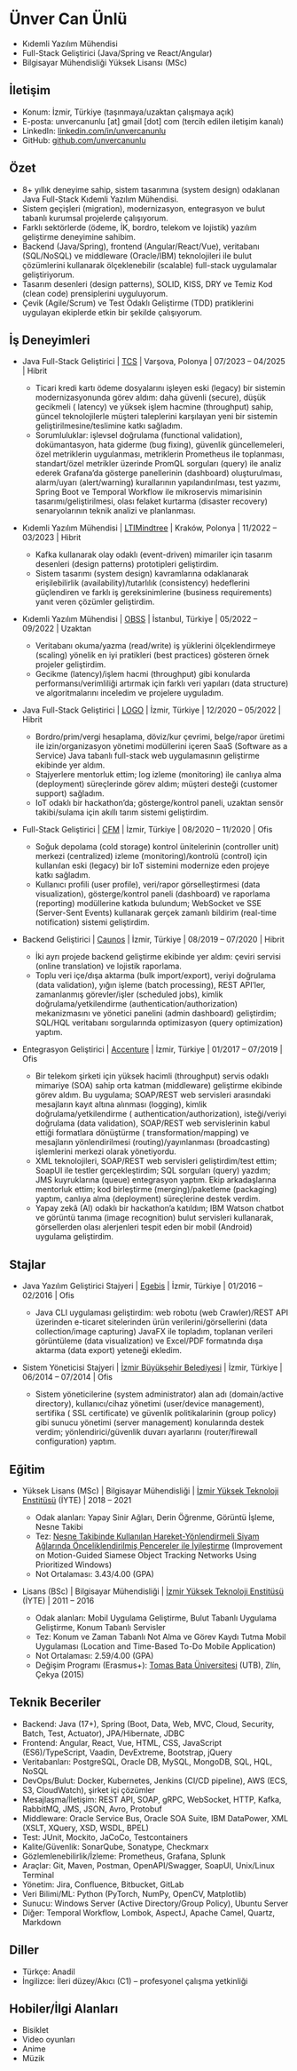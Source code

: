 # Ünver Can Ünlü

- Kıdemli Yazılım Mühendisi
- Full-Stack Geliştirici (Java/Spring ve React/Angular)
- Bilgisayar Mühendisliği Yüksek Lisansı (MSc)

## İletişim

- Konum: İzmir, Türkiye (taşınmaya/uzaktan çalışmaya açık)
- E-posta: unvercanunlu [at] gmail [dot] com (tercih edilen iletişim kanalı)
- LinkedIn: [linkedin.com/in/unvercanunlu](https://www.linkedin.com/in/unvercanunlu)
- GitHub: [github.com/unvercanunlu](https://github.com/unvercanunlu)

## Özet

- 8+ yıllık deneyime sahip, sistem tasarımına (system design) odaklanan Java Full-Stack Kıdemli Yazılım Mühendisi.
- Sistem geçişleri (migration), modernizasyon, entegrasyon ve bulut tabanlı kurumsal projelerde çalışıyorum.
- Farklı sektörlerde (ödeme, İK, bordro, telekom ve lojistik) yazılım geliştirme deneyimine sahibim.
- Backend (Java/Spring), frontend (Angular/React/Vue), veritabanı (SQL/NoSQL) ve middleware (Oracle/IBM) teknolojileri ile bulut çözümlerini
  kullanarak ölçeklenebilir (scalable) full-stack uygulamalar geliştiriyorum.
- Tasarım desenleri (design patterns), SOLID, KISS, DRY ve Temiz Kod (clean code) prensiplerini uyguluyorum.
- Çevik (Agile/Scrum) ve Test Odaklı Geliştirme (TDD) pratiklerini uygulayan ekiplerde etkin bir şekilde çalışıyorum.

## İş Deneyimleri

- Java Full-Stack Geliştirici | [TCS](https://www.tcs.com) | Varşova, Polonya | 07/2023 – 04/2025 | Hibrit
    * Ticari kredi kartı ödeme dosyalarını işleyen eski (legacy) bir sistemin modernizasyonunda görev aldım: daha güvenli (secure), düşük gecikmeli (
      latency) ve yüksek işlem hacmine (throughput) sahip, güncel teknolojilerle müşteri taleplerini karşılayan yeni bir sistemin
      geliştirilmesine/teslimine katkı sağladım.
    * Sorumluluklar: işlevsel doğrulama (functional validation), dokümantasyon, hata giderme (bug fixing), güvenlik güncellemeleri, özel metriklerin
      uygulanması, metriklerin Prometheus ile toplanması, standart/özel metrikler üzerinde PromQL sorguları (query) ile analiz ederek Grafana’da
      gösterge panellerinin (dashboard) oluşturulması, alarm/uyarı (alert/warning) kurallarının yapılandırılması, test yazımı, Spring Boot ve Temporal
      Workflow ile mikroservis mimarisinin tasarımı/geliştirilmesi, olası felaket kurtarma (disaster recovery) senaryolarının teknik analizi ve
      planlanması.

- Kıdemli Yazılım Mühendisi | [LTIMindtree](https://www.ltimindtree.com) | Kraków, Polonya | 11/2022 – 03/2023 | Hibrit
    * Kafka kullanarak olay odaklı (event-driven) mimariler için tasarım desenleri (design patterns) prototipleri geliştirdim.
    * Sistem tasarımı (system design) kavramlarına odaklanarak erişilebilirlik (availability)/tutarlılık (consistency) hedeflerini güçlendiren ve
      farklı iş gereksinimlerine (business requirements) yanıt veren çözümler geliştirdim.

- Kıdemli Yazılım Mühendisi | [OBSS](https://obss.tech) | İstanbul, Türkiye | 05/2022 – 09/2022 | Uzaktan
    * Veritabanı okuma/yazma (read/write) iş yüklerini ölçeklendirmeye (scaling) yönelik en iyi pratikleri (best practices) gösteren örnek projeler
      geliştirdim.
    * Gecikme (latency)/işlem hacmi (throughput) gibi konularda performansı/verimliliği artırmak için farklı veri yapıları (data
      structure) ve algoritmalarını inceledim ve projelere uyguladım.

- Java Full-Stack Geliştirici | [LOGO](https://www.logo.com.tr) | İzmir, Türkiye | 12/2020 – 05/2022 | Hibrit
    * Bordro/prim/vergi hesaplama, döviz/kur çevrimi, belge/rapor üretimi ile izin/organizasyon yönetimi modüllerini içeren SaaS (Software as a
      Service) Java tabanlı full-stack web uygulamasının geliştirme ekibinde yer aldım.
    * Stajyerlere mentorluk ettim; log izleme (monitoring) ile canlıya alma (deployment) süreçlerinde görev aldım; müşteri desteği (customer support)
      sağladım.
    * IoT odaklı bir hackathon’da; gösterge/kontrol paneli, uzaktan sensör takibi/sulama için akıllı tarım sistemi geliştirdim.

- Full-Stack Geliştirici | [CFM](https://www.cfm.com.tr) | İzmir, Türkiye | 08/2020 – 11/2020 | Ofis
    * Soğuk depolama (cold storage) kontrol ünitelerinin (controller unit) merkezi (centralized) izleme (monitoring)/kontrolü (control) için
      kullanılan eski (legacy) bir IoT sistemini modernize eden projeye katkı sağladım.
    * Kullanıcı profili (user profile), veri/rapor görselleştirmesi (data visualization), gösterge/kontrol paneli (dashboard) ve raporlama (reporting)
      modüllerine katkıda bulundum; WebSocket ve SSE (Server-Sent Events) kullanarak gerçek zamanlı bildirim (real-time notification) sistemi
      geliştirdim.

- Backend Geliştirici | [Caunos](https://www.caunos.com) | İzmir, Türkiye | 08/2019 – 07/2020 | Hibrit
    * İki ayrı projede backend geliştirme ekibinde yer aldım: çeviri servisi (online translation) ve lojistik raporlama.
    * Toplu veri içe/dışa aktarma (bulk import/export), veriyi doğrulama (data validation), yığın işleme (batch processing), REST API’ler, zamanlanmış
      görevler/işler (scheduled jobs), kimlik doğrulama/yetkilendirme (authentication/authorization) mekanizmasını ve yönetici panelini (admin
      dashboard) geliştirdim; SQL/HQL veritabanı sorgularında optimizasyon (query optimization) yaptım.

- Entegrasyon Geliştirici | [Accenture](https://www.accenture.com) | İzmir, Türkiye | 01/2017 – 07/2019 | Ofis
    * Bir telekom şirketi için yüksek hacimli (throughput) servis odaklı mimariye (SOA) sahip orta katman (middleware) geliştirme ekibinde görev
      aldım. Bu uygulama; SOAP/REST web servisleri arasındaki mesajların kayıt altına alınması (logging), kimlik doğrulama/yetkilendirme (
      authentication/authorization), isteği/veriyi doğrulama (data validation), SOAP/REST web servislerinin kabul ettiği formatlara dönüştürme (
      transformation/mapping) ve mesajların yönlendirilmesi (routing)/yayınlanması (broadcasting) işlemlerini merkezi olarak yönetiyordu.
    * XML teknolojileri, SOAP/REST web servisleri geliştirdim/test ettim; SoapUI ile testler gerçekleştirdim; SQL sorguları (query) yazdım; JMS
      kuyruklarına (queue) entegrasyon yaptım. Ekip arkadaşlarına mentorluk ettim; kod birleştirme (merging)/paketleme (packaging) yaptım, canlıya
      alma (deployment) süreçlerine destek verdim.
    * Yapay zekâ (AI) odaklı bir hackathon’a katıldım; IBM Watson chatbot ve görüntü tanıma (image recognition) bulut servisleri kullanarak,
      görsellerden olası alerjenleri tespit eden bir mobil (Android) uygulama geliştirdim.

## Stajlar

- Java Yazılım Geliştirici Stajyeri | [Egebis](http://www.egebis.com) | İzmir, Türkiye | 01/2016 – 02/2016 | Ofis
    * Java CLI uygulaması geliştirdim: web robotu (web Crawler)/REST API üzerinden e-ticaret sitelerinden ürün verilerini/görsellerini (data
      collection/image capturing) JavaFX ile topladım, toplanan verileri görüntüleme (data visualization) ve Excel/PDF formatında dışa aktarma (data
      export) yeteneği ekledim.

- Sistem Yöneticisi Stajyeri | [İzmir Büyükşehir Belediyesi](https://www.izmir.bel.tr) | İzmir, Türkiye | 06/2014 – 07/2014 | Ofis
    * Sistem yöneticilerine (system administrator) alan adı (domain/active directory), kullanıcı/cihaz yönetimi (user/device management), sertifika (
      SSL certificate) ve güvenlik politikalarinin (group policy) gibi sunucu yönetimi (server management) konularında destek verdim;
      yönlendirici/güvenlik duvarı ayarlarını (router/firewall configuration) yaptım.

## Eğitim

- Yüksek Lisans (MSc) | Bilgisayar Mühendisliği | [İzmir Yüksek Teknoloji Enstitüsü](https://iyte.edu.tr) (İYTE) | 2018 – 2021
    * Odak alanları: Yapay Sinir Ağları, Derin Öğrenme, Görüntü İşleme, Nesne Takibi
    * Tez: [Nesne Takibinde Kullanılan Hareket-Yönlendirmeli Siyam Ağlarında Önceliklendirilmiş Pencereler ile İyileştirme](https://tez.yok.gov.tr/UlusalTezMerkezi/TezGoster?key=_F5QEpayDXGqGZlp9XiFtHc6hV73AWqDWZV-PAGAelqQTgSnY1psMEUyArZs_zky)
      (Improvement on Motion-Guided Siamese Object Tracking Networks Using Prioritized Windows)
    * Not Ortalaması: 3.43/4.00 (GPA)

- Lisans (BSc) | Bilgisayar Mühendisliği | [İzmir Yüksek Teknoloji Enstitüsü](https://iyte.edu.tr) (İYTE) | 2011 – 2016
    * Odak alanları: Mobil Uygulama Geliştirme, Bulut Tabanlı Uygulama Geliştirme, Konum Tabanlı Servisler
    * Tez: Konum ve Zaman Tabanlı Not Alma ve Görev Kaydı Tutma Mobil Uygulaması (Location and Time-Based To-Do Mobile Application)
    * Not Ortalaması: 2.59/4.00 (GPA)
    * Değişim Programı (Erasmus+): [Tomas Bata Üniversitesi](https://www.utb.cz) (UTB), Zlín, Çekya (2015)

## Teknik Beceriler

- Backend: Java (17+), Spring (Boot, Data, Web, MVC, Cloud, Security, Batch, Test, Actuator), JPA/Hibernate, JDBC
- Frontend: Angular, React, Vue, HTML, CSS, JavaScript (ES6)/TypeScript, Vaadin, DevExtreme, Bootstrap, jQuery
- Veritabanları: PostgreSQL, Oracle DB, MySQL, MongoDB, SQL, HQL, NoSQL
- DevOps/Bulut: Docker, Kubernetes, Jenkins (CI/CD pipeline), AWS (ECS, S3, CloudWatch), şirket içi çözümler
- Mesajlaşma/İletişim: REST API, SOAP, gRPC, WebSocket, HTTP, Kafka, RabbitMQ, JMS, JSON, Avro, Protobuf
- Middleware: Oracle Service Bus, Oracle SOA Suite, IBM DataPower, XML (XSLT, XQuery, XSD, WSDL, BPEL)
- Test: JUnit, Mockito, JaCoCo, Testcontainers
- Kalite/Güvenlik: SonarQube, Sonatype, Checkmarx
- Gözlemlenebilirlik/İzleme: Prometheus, Grafana, Splunk
- Araçlar: Git, Maven, Postman, OpenAPI/Swagger, SoapUI, Unix/Linux Terminal
- Yönetim: Jira, Confluence, Bitbucket, GitLab
- Veri Bilimi/ML: Python (PyTorch, NumPy, OpenCV, Matplotlib)
- Sunucu: Windows Server (Active Directory/Group Policy), Ubuntu Server
- Diğer: Temporal Workflow, Lombok, AspectJ, Apache Camel, Quartz, Markdown

## Diller

- Türkçe: Anadil
- İngilizce: İleri düzey/Akıcı (C1) – profesyonel çalışma yetkinliği

## Hobiler/İlgi Alanları

- Bisiklet
- Video oyunları
- Anime
- Müzik

